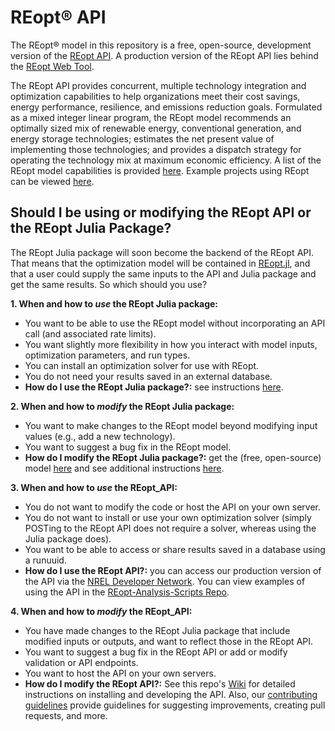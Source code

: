 REopt® API
=========
The REopt® model in this repository is a free, open-source, development version of the [REopt API](https://developer.nrel.gov/docs/energy-optimization/reopt/). A production version of the REopt API lies behind the [REopt Web Tool](https://reopt.nrel.gov/tool).

The REopt API provides concurrent, multiple technology integration and optimization capabilities to help organizations meet their cost savings, energy performance, resilience, and emissions reduction goals. Formulated as a mixed integer linear program, the REopt model recommends an optimally sized mix of renewable energy, conventional generation, and energy storage technologies; estimates the net present value of implementing those technologies; and provides a dispatch strategy for operating the technology mix at maximum economic efficiency. A list of the REopt model capabilities is provided [here](https://reopt.nrel.gov/about/capabilities.html). Example projects using REopt can be viewed [here](https://reopt.nrel.gov/projects/).

## Should I be using or modifying the REopt API or the REopt Julia Package? 

The REopt Julia package will soon become the backend of the REopt API. That means that the optimization model will be contained in [REopt.jl](https://github.com/NREL/REopt.jl), and that a user could supply the same inputs to the API and Julia package and get the same results. So which should you use? 

**1. When and how to _use_ the REopt Julia package:**
- You want to be able to use the REopt model without incorporating an API call (and associated rate limits).
- You want slightly more flexibility in how you interact with model inputs, optimization parameters, and run types.
- You can install an optimization solver for use with REopt.
- You do not need your results saved in an external database. 
- **How do I use the REopt Julia package?:** see instructions [here](https://nrel.github.io/REopt.jl/dev/).
  
**2. When and how to _modify_ the REopt Julia package:**
- You want to make changes to the REopt model beyond modifying input values (e.g., add a new technology).
- You want to suggest a bug fix in the REopt model.
- **How do I modify the REopt Julia package?:** get the (free, open-source) model [here](https://github.com/NREL/REopt.jl) and see additional instructions [here](https://nrel.github.io/REopt.jl/dev/).
  
**3. When and how to _use_ the REopt_API:**
- You do not want to modify the code or host the API on your own server. 
- You do not want to install or use your own optimization solver (simply POSTing to the REopt API does not require a solver, whereas using the Julia package does).
- You want to be able to access or share results saved in a database using a runuuid.
- **How do I use the REopt API?:** you can access our production version of the API via the [NREL Developer Network](https://developer.nrel.gov/docs/energy-optimization/reopt/). You can view examples of using the API in the [REopt-Analysis-Scripts Repo](https://github.com/NREL/REopt-Analysis-Scripts/wiki).

**4. When and how to _modify_ the REopt_API:**
- You have made changes to the REopt Julia package that include modified inputs or outputs, and want to reflect those in the REopt API.
- You want to suggest a bug fix in the REopt API or add or modify validation or API endpoints.
- You want to host the API on your own servers.
- **How do I modify the REopt API?:** See this repo's [Wiki](https://github.com/NREL/reopt_api/wiki) for detailed instructions on installing and developing the API. Also, our [contributing guidelines](https://github.com/NREL/reopt_api/blob/develop/CONTRIBUTING.md) provide guidelines for suggesting improvements, creating pull requests, and more.
